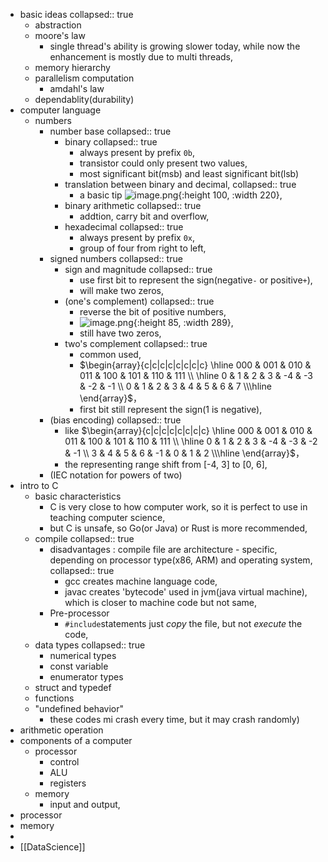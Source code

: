 - basic ideas
  collapsed:: true
	- abstraction
	- moore's law
		- single thread's ability is growing slower today, while now the enhancement is mostly due to multi threads,
	- memory hierarchy
	- parallelism computation
		- amdahl's law
	- dependablity(durability)
- computer language
	- numbers
		- number base
		  collapsed:: true
			- binary
			  collapsed:: true
				- always present by prefix `0b`,
				- transistor could only present two values,
				- most significant bit(msb) and least significant bit(lsb)
			- translation between binary and decimal,
			  collapsed:: true
				- a basic tip ![image.png](../assets/image_1663924428074_0.png){:height 100, :width 220},
			- binary arithmetic
			  collapsed:: true
				- addtion, carry bit and overflow,
			- hexadecimal
			  collapsed:: true
				- always present by prefix `0x`,
				- group of four from right to left,
		- signed numbers
		  collapsed:: true
			- sign and magnitude
			  collapsed:: true
				- use first bit to represent the sign(negative`-` or positive`+`),
				- will make two zeros,
			- (one's complement)
			  collapsed:: true
				- reverse the bit of positive numbers,
				- ![image.png](../assets/image_1663925258364_0.png){:height 85, :width 289},
				- still have two zeros,
			- two's complement
			  collapsed:: true
				- common used,
				- $\begin{array}{c|c|c|c|c|c|c|c}  \hline  000 & 001 & 010 & 011 & 100 & 101 & 110 & 111 \\ \hline 0 & 1 & 2 & 3 & -4 & -3 & -2 & -1 \\ 0 & 1 & 2 & 3 & 4 & 5 & 6 & 7 \\\hline \end{array}$，
				- first bit still represent the sign(1 is negative),
		- (bias encoding)
		  collapsed:: true
			- like $\begin{array}{c|c|c|c|c|c|c|c}  \hline  000 & 001 & 010 & 011 & 100 & 101 & 110 & 111 \\ \hline 0 & 1 & 2 & 3 & -4 & -3 & -2 & -1 \\ 3 & 4 & 5 & 6 & -1 & 0 & 1 & 2 \\\hline \end{array}$，
			- the representing range shift from [-4, 3] to [0, 6],
		- (IEC notation for powers of two)
- intro to C
	- basic characteristics
		- C is very close to how computer work, so it is perfect to use in teaching computer science,
		- but C is unsafe, so Go(or Java) or Rust is more recommended,
	- compile
	  collapsed:: true
		- disadvantages : compile file are architecture - specific, depending on processor type(x86, ARM) and operating system,
		  collapsed:: true
			- gcc creates machine language code,
			- javac creates 'bytecode' used in jvm(java virtual machine), which is closer to machine code but not same,
		- Pre-processor
			- `#include`statements just *copy* the file, but not *execute* the code,
	- data types
	  collapsed:: true
		- numerical types
		- const variable
		- enumerator types
	- struct and typedef
	- functions
	- "undefined behavior"
		- these codes mi crash every time, but it may crash randomly)
- arithmetic operation
- components of a computer
	- processor
		- control
		- ALU
		- registers
	- memory
		- input and output,
- processor
- memory
-
- [[DataScience]]